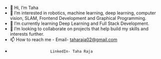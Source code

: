 - 👋 Hi, I’m Taha
- 👀 I’m interested in robotics, machine learning, deep learning, computer vision, SLAM, Frontend Development and Graphical Programming.
- 🌱 I’m currently learning Deep Learning and Full Stack Development.
- 💞️ I’m looking to collaborate on projects that help build my skills and interests further.
- 📫 How to reach me - Email- taharaja02@gmail.com
-                       LinkedIn- Taha Raja
